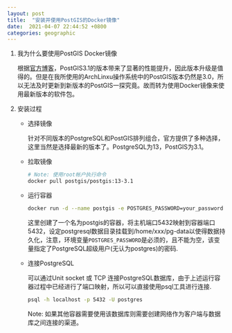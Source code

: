 ```yaml
---
layout: post
title:  "安装并使用PostGIS的Docker镜像"
date:  2021-04-07 22:44:52 +0800
categories: geographic
---
```


1. 我为什么要使用PostGIS Docker镜像

   根据[官方博客](https://blog.cleverelephant.ca/2020/12/waiting-postgis-31-1.html)，PostGIS3.1的版本带来了显著的性能提升，因此版本升级是值得的。但是在我所使用的ArchLinxu操作系统中的PostGIS版本仍然是3.0，所以无法及时更新到新版本的PostGIS一探究竟。故而转为使用Docker镜像来使用最新版本的软件包。

2. 安装过程

   - 选择镜像

     针对不同版本的PostgreSQL和PostGIS排列组合，官方提供了多种选择，这里当然是选择最新的版本了。PostgreSQL为13，PostGIS为3.1。

   - 拉取镜像

     ```bash
     # Note: 使用root帐户执行命令
     docker pull postgis/postgis:13-3.1
     ```

   - 运行容器

     ```bash
     docker run -d --name postgis -e POSTGRES_PASSWORD=your_password -p 5432:5432 -v /home/xxx/pg-data:/var/lib/postgresql/data  postgis/postgis:13-3.1
     ```

     这里创建了一个名为postgis的容器，将主机端口5432映射到容器端口5432，设定postgresql数据目录挂载到/home/xxx/pg-data以使得数据持久化，注意，环境变量`POSTGRES_PASSWORD`是必须的，且不能为空，该变量指定了PostgreSQL超级用户(无认为postgres)的密码.

   - 连接PostgreSQL

     可以通过Unit socket 或 TCP 连接PostgreSQL数据库，由于上述运行容器过程中已经进行了端口映射，所以可以直接使用psql工具进行连接.

     ```bash
     psql -h localhost -p 5432 -U postgres
     ```

     Note: 如果其他容器需要使用该数据库则需要创建网络作为客户端与数据库之间连接的渠道。